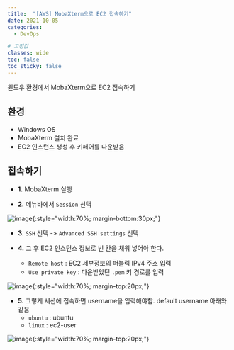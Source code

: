 ```yaml
---
title:  "[AWS] MobaXterm으로 EC2 접속하기"
date: 2021-10-05
categories:
  - DevOps

# 고정값
classes: wide
toc: false
toc_sticky: false
---
```


윈도우 환경에서 MobaXterm으로 EC2 접속하기

## 환경

- Windows OS
- MobaXterm 설치 완료
- EC2 인스턴스 생성 후 키페어를 다운받음 

## 접속하기

- **1.** MobaXterm 실행

- **2.** 메뉴바에서 `Session` 선택

![image](https://user-images.githubusercontent.com/71180414/135902056-a682540c-eb13-4c81-9b9f-624080d0baae.png){:style="width:70%; margin-bottom:30px;"}

- **3.** `SSH` 선택 -> `Advanced SSH settings` 선택

- **4.** 그 후 EC2 인스턴스 정보로 빈 칸을 채워 넣어야 한다.
  - `Remote host` : EC2 세부정보의 퍼블릭 IPv4 주소 입력
  - `Use private key` : 다운받았던 `.pem` 키 경로를 입력

![image](https://user-images.githubusercontent.com/71180414/135902477-7b20a12a-21b8-49eb-9c0e-c49ec2dbc319.png){:style="width:70%; margin-top:20px;"}

- **5.** 그렇게 세션에 접속하면 username을 입력해야함. default username 아래와 같음
  - `ubuntu` : ubuntu
  - `linux` : ec2-user

![image](https://user-images.githubusercontent.com/71180414/135906149-f3f41439-20d4-4f62-88c0-d2380eff3528.png){:style="width:70%; margin-top:20px;"}

<br>


